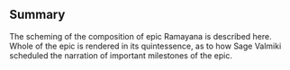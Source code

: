 ## Summary

The scheming of the composition of epic Ramayana is described here. Whole of the epic is rendered in its quintessence, as to how Sage Valmiki scheduled the narration of important milestones of the epic.
